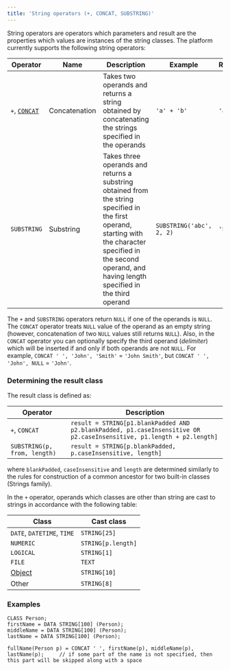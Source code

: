 ```yaml
---
title: 'String operators (+, CONCAT, SUBSTRING)'
---
```


String operators are operators which parameters and result are the properties which values are instances of the string classes. The platform currently supports the following string operators:

|Operator|Name|Description|Example|Result|
|--------|----|-----------|-------|------|
|`+`,&nbsp;[`CONCAT`](CONCAT_operator.md)|Concatenation|Takes two operands and returns a string obtained by concatenating the strings specified in the operands|`'a' + 'b'`|`'ab'`|
|`SUBSTRING`|Substring|Takes three operands and returns a substring obtained from the string specified in the first operand, starting with the character specified in the second operand, and having length specified in the third operand|`SUBSTRING('abc', 2, 2)`|`'bc'`|

The `+` and `SUBSTRING` operators return `NULL` if one of the operands is `NULL`. The `CONCAT` operator treats `NULL` value of the operand as an empty string (however, concatenation of two `NULL` values still returns `NULL`). Also, in the `CONCAT` operator you can optionally specify the third operand (*delimiter*) which will be inserted if and only if both operands are not `NULL`. For example, `CONCAT ' ', 'John', 'Smith'` = `'John Smith'`, but `CONCAT ' ', 'John', NULL` = `'John'`.

### Determining the result class

The result class is defined as:

|Operator|Description|
|---|---|
|`+`, `CONCAT`|`result = STRING[p1.blankPadded AND p2.blankPadded, p1.caseInsensitive OR p2.caseInsensitive, p1.length + p2.length]`|
|`SUBSTRING(p, from, length)`|`result = STRING[p.blankPadded, p.caseInsensitive, length]`|

where `blankPadded`, `caseInsensitive` and `length` are determined similarly to the rules for construction of a common ancestor for two built-in classes (Strings family).

In the `+` operator, operands which classes are other than string are cast to strings in accordance with the following table:

|Class                     |Cast class          |
|--------------------------|--------------------|
|`DATE`, `DATETIME`, `TIME`|`STRING[25]`        |
|`NUMERIC`                 |`STRING[p.length]`  |
|`LOGICAL`                 |`STRING[1]`         |
|`FILE`                    |`TEXT`              |
|[Object](User_classes.md) |`STRING[10]`        |
|Other                     |`STRING[8]`         |

### Examples


```lsf
CLASS Person;
firstName = DATA STRING[100] (Person);
middleName = DATA STRING[100] (Person);
lastName = DATA STRING[100] (Person);

fullName(Person p) = CONCAT ' ', firstName(p), middleName(p), lastName(p);     // if some part of the name is not specified, then this part will be skipped along with a space
```
